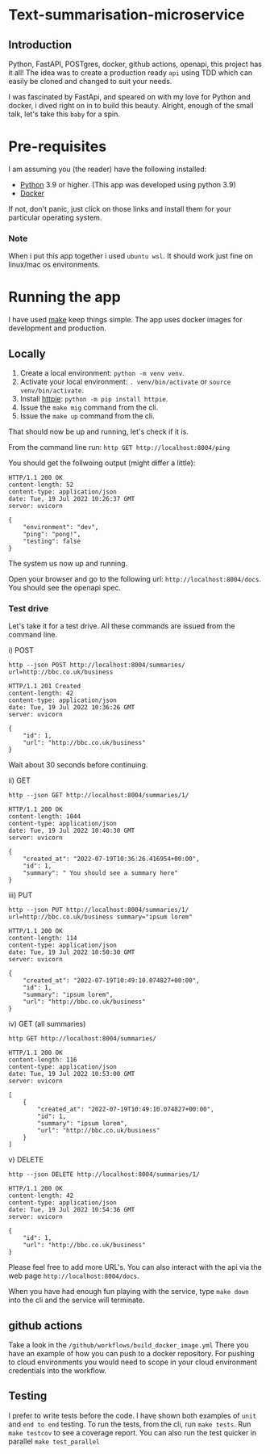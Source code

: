 # Text-summarisation-microservice

## Introduction

Python, FastAPI, POSTgres, docker, github actions, openapi, this project has it all! The idea was to create a production ready `api` using TDD which can easily be cloned and changed to suit your needs.

I was fascinated by FastApi, and speared on with my love for Python and docker, i dived right on in to build this beauty. Alright, enough of the small talk, let's take this `baby` for a spin.

# Pre-requisites

I am assuming you (the reader) have the following installed:

- [Python](https://www.python.org/) 3.9 or higher. (This app was developed using python 3.9)
- [Docker](https://docs.docker.com/engine/install/)

If not, don't panic, just click on those links and install them for your particular operating system.

### Note

When i put this app together i used `ubuntu wsl`. It should work just fine on linux/mac os environments.

# Running the app

I have used [make](https://makefiletutorial.com/) keep things simple. The app uses docker images for development and production.

## Locally

1. Create a local environment: `python -m venv venv`.
2. Activate your local environment: `. venv/bin/activate` or `source venv/bin/activate`.
3. Install [httpie](https://httpie.io/): `python -m pip install httpie`.
5. Issue the `make mig` command from the cli.
6. Issue the `make up` command from the cli.

That should now be up and running, let's check if it is.

From the command line run: `http GET http://localhost:8004/ping`

You should get the follwoing output (might differ a little):

```
HTTP/1.1 200 OK
content-length: 52
content-type: application/json
date: Tue, 19 Jul 2022 10:26:37 GMT
server: uvicorn

{
    "environment": "dev",
    "ping": "pong!",
    "testing": false
}
```
The system us now up and running.

Open your browser and go to the following url: `http://localhost:8004/docs`. You should see the openapi spec.

### Test drive

Let's take it for a test drive. All these commands are issued from the command line.

i) POST

`http --json POST http://localhost:8004/summaries/ url=http://bbc.co.uk/business`

```
HTTP/1.1 201 Created
content-length: 42
content-type: application/json
date: Tue, 19 Jul 2022 10:36:26 GMT
server: uvicorn

{
    "id": 1,
    "url": "http://bbc.co.uk/business"
}
```
Wait about 30 seconds before continuing.

ii) GET 

`http --json GET http://localhost:8004/summaries/1/`

```
HTTP/1.1 200 OK
content-length: 1044
content-type: application/json
date: Tue, 19 Jul 2022 10:40:30 GMT
server: uvicorn

{
    "created_at": "2022-07-19T10:36:26.416954+00:00",
    "id": 1,
    "summary": " You should see a summary here"
}

```

iii) PUT

`http --json PUT http://localhost:8004/summaries/1/ url=http://bbc.co.uk/business summary="ipsum lorem"`

```
HTTP/1.1 200 OK
content-length: 114
content-type: application/json
date: Tue, 19 Jul 2022 10:50:30 GMT
server: uvicorn

{
    "created_at": "2022-07-19T10:49:10.074827+00:00",
    "id": 1,
    "summary": "ipsum lorem",
    "url": "http://bbc.co.uk/business"
}
```

iv) GET (all summaries)

`http GET http://localhost:8004/summaries/`

```
HTTP/1.1 200 OK
content-length: 116
content-type: application/json
date: Tue, 19 Jul 2022 10:53:00 GMT
server: uvicorn

[
    {
        "created_at": "2022-07-19T10:49:10.074827+00:00",
        "id": 1,
        "summary": "ipsum lorem",
        "url": "http://bbc.co.uk/business"
    }
]
```

v) DELETE

`http --json DELETE http://localhost:8004/summaries/1/`

```
HTTP/1.1 200 OK
content-length: 42
content-type: application/json
date: Tue, 19 Jul 2022 10:54:36 GMT
server: uvicorn

{
    "id": 1,
    "url": "http://bbc.co.uk/business"
}
```

Please feel free to add more URL's. You can also interact with the api via the web page `http://localhost:8004/docs`.

When you have had enough fun playing with the service, type `make down` into the cli and the service will terminate.

## github actions

Take a look in the `/github/workflows/build_docker_image.yml` There you have an example of how you can push to a docker repository. For pushing to cloud environments you would need to scope in your cloud environment credentials into the workflow.

## Testing

I prefer to write tests before the code. I have shown both examples of `unit` and `end to end` testing. To run the tests, from the cli, run `make tests`. Run `make testcov` to see a coverage report. You can also run the test quicker in parallel `make test_parallel`

